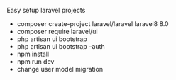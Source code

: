 Easy setup laravel projects

- composer create-project laravel/laravel laravel8 8.0
- composer require laravel/ui
- php artisan ui bootstrap
- php artisan ui bootstrap –auth
- npm install
- npm run dev
- change user model migration
